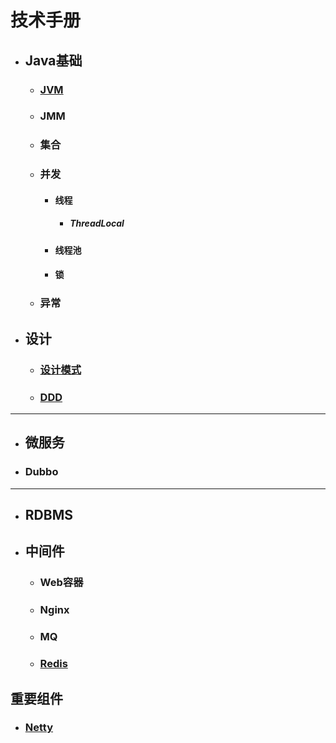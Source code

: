
# 技术手册
- ## Java基础
  - ### [JVM](./JavaBasics/JVM/JVM.md)
  - ### JMM
  - ### 集合
  - ### 并发
    - #### 线程
      - ##### ThreadLocal
    - #### 线程池
    - #### 锁
  - ### 异常
- ## 设计
  - ### [设计模式](./Design/DDD/../DesignPattern/DesignPattern.md)
  - ### [DDD](./Design/DDD/DDD.md)

---
- ## 微服务
 - ### Dubbo

---
- ## RDBMS

- ## 中间件
  - ### Web容器
  - ### Nginx
  - ### MQ
  - ### [Redis](./DataBase/Redis/Redis.md)

## 重要组件
- ### [Netty](./Component/Netty/Netty.md)
